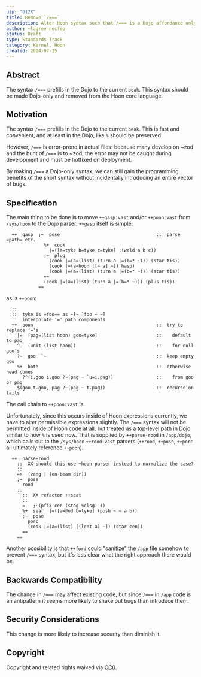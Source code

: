 ```yaml
---
uip: "012X"
title: Remove `/===`
description: Alter Hoon syntax such that /=== is a Dojo affordance only.
author: ~lagrev-nocfep
status: Draft
type: Standards Track
category: Kernel, Hoon
created: 2024-07-15
---
```


## Abstract

The syntax `/===` prefills in the Dojo to the current `beak`.  This syntax
should be made Dojo-only and removed from the Hoon core language.

## Motivation

The syntax `/===` prefills in the Dojo to the current `beak`.  This is fast
and convenient, and at least in the Dojo, like `%` should be preserved.

However, `/===` is error-prone in actual files:  because many develop on ~zod
and the bunt of `/===` is to ~zod, the error may not be caught during
development and must be hotfixed on deployment.

By making `/===` a Dojo-only syntax, we can still gain the programming
benefits of the short syntax without incidentally introducing an entire
vector of bugs.

## Specification

The main thing to be done is to move `++gasp:vast` and/or `++poon:vast`
from `/sys/hoon` to the Dojo parser.  `++gasp` itself is simple:

```
  ++  gasp  ;~  pose                                    ::  parse =path= etc.
              %+  cook
                |=([a=tyke b=tyke c=tyke] :(weld a b c))
              ;~  plug
                (cook |=(a=(list) (turn a |=(b=* ~))) (star tis))
                (cook |=(a=hoon [[~ a] ~]) hasp)
                (cook |=(a=(list) (turn a |=(b=* ~))) (star tis))
              ==
              (cook |=(a=(list) (turn a |=(b=* ~))) (plus tis))
            ==
```

as is `++poon`:

```
  ::
  ::  tyke is =foo== as ~[~ `foo ~ ~]
  ::  interpolate '=' path components
  ++  poon                                              ::  try to replace '='s
    |=  [pag=(list hoon) goo=tyke]                      ::    default to pag
    ^-  (unit (list hoon))                              ::    for null goo's
    ?~  goo  `~                                         ::  keep empty goo
    %+  both                                            ::  otherwise head comes
      ?^(i.goo i.goo ?~(pag ~ `u=i.pag))                ::    from goo or pag
    $(goo t.goo, pag ?~(pag ~ t.pag))                   ::  recurse on tails
```

The call chain to `++poon:vast` is 

Unfortunately, since this occurs inside of Hoon expressions currently, we
have to alter permissible expressions slightly.  The `/===` syntax will not
be permitted inside of Hoon code at all, but treated as a top-level path in
Dojo similar to how `%` is used now.  That is supplied by `++parse-rood`
in `/app/dojo`, which calls out to the `/sys/hoon` `++rood:vast` parsers
(`++rood`, `++posh`, `++porc` all ultimately reference `++poon`).

```
  ++  parse-rood
    ::  XX should this use +hoon-parser instead to normalize the case?
    ::
    =>  (vang | (en-beam dir))
    ;~  pose
      rood
    ::
      ::  XX refactor ++scat
      ::
      =-  ;~(pfix cen (stag %clsg -))
      %+  sear  |=([a=@ud b=tyke] (posh ~ ~ a b))
      ;~  pose
        porc
        (cook |=(a=(list) [(lent a) ~]) (star cen))
      ==
    ==
```

Another possibility is that `++ford` could "sanitize" the `/app` file somehow
to prevent `/===` syntax, but it's less clear what the right approach there
would be.

## Backwards Compatibility

The change in `/===` may affect existing code, but since  `/===` in `/app` code
is an antipattern it seems more likely to shake out bugs than introduce them.

## Security Considerations

This change is more likely to increase security than diminish it.

## Copyright

Copyright and related rights waived via [CC0](../LICENSE.md).
